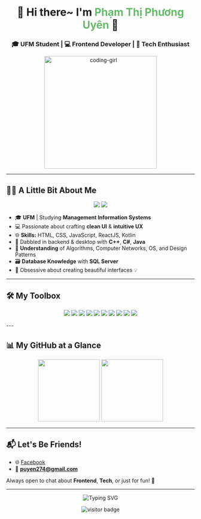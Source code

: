 <h1 align="center">🌿 Hi there~ I'm <span style="color:#66bb6a;">Phạm Thị Phương Uyên</span> 👋</h1>
<h3 align="center">🎓 UFM Student | 💻 Frontend Developer | 🚀 Tech Enthusiast</h3>

<p align="center">
  <img src="https://media.giphy.com/media/v1.Y2lkPTc5MGI3NjExNWdycXB1ZW5sN3c1cWJtNzN4M2Rtd2JjOW5ma3plYjlmYTZ3ZG43ZyZlcD12MV9naWZzX3NlYXJjaCZjdD1n/eHQ5BsgBIBIGI/giphy.gif" height="300px" alt="coding-girl" />
</p>

---

## 💁‍♀️ A Little Bit About Me

<p align="center">
  <img src="https://img.shields.io/badge/-Frontend%20Developer-61DAFB?style=for-the-badge&logo=react&logoColor=white" />
  <img src="https://img.shields.io/badge/-Tech%20Enthusiast-66bb6a?style=for-the-badge&logo=github&logoColor=white" />
</p>

* 🎓 **UFM** | Studying **Management Information Systems**
* 💻 Passionate about crafting **clean UI** & **intuitive UX**
* 🌐 **Skills:** HTML, CSS, JavaScript, ReactJS, Kotlin
* 🔧 Dabbled in backend & desktop with **C++**, **C#**, **Java**
* 🧠 **Understanding** of Algorithms, Computer Networks, OS, and Design Patterns
* 🗃️ **Database Knowledge** with **SQL Server**
* 🎨 Obsessive about creating beautiful interfaces 💡

---

## 🛠️ My Toolbox
<p align="center">
  <img src="https://img.shields.io/badge/-C++-00599C?style=for-the-badge&logo=cplusplus&logoColor=white" />
  <img src="https://img.shields.io/badge/-C%23-239120?style=for-the-badge&logo=c-sharp&logoColor=white" />
  <img src="https://img.shields.io/badge/-Java-007396?style=for-the-badge&logo=java&logoColor=white" />
  <img src="https://img.shields.io/badge/-Kotlin-0095D5?style=for-the-badge&logo=kotlin&logoColor=white" />
  <img src="https://img.shields.io/badge/-JavaScript-F7DF1E?style=for-the-badge&logo=javascript&logoColor=black" />
  <img src="https://img.shields.io/badge/-React-61DAFB?style=for-the-badge&logo=react&logoColor=black" />
  <img src="https://img.shields.io/badge/-HTML5-E34F26?style=for-the-badge&logo=html5&logoColor=white" />
  <img src="https://img.shields.io/badge/-CSS3-1572B6?style=for-the-badge&logo=css3&logoColor=white" />
  <img src="https://img.shields.io/badge/-Tailwind%20CSS-38B2AC?style=for-the-badge&logo=tailwind-css&logoColor=white" />
  <img src="https://img.shields.io/badge/-SQL%20Server-CC2927?style=for-the-badge&logo=microsoft-sql-server&logoColor=white" />
</p>
---

## 📊 My GitHub at a Glance

<p align="center">
  <img src="https://github-readme-stats.vercel.app/api?username=phuyen27&show_icons=true&hide_border=true&title_color=66bb6a&text_color=5e5e5e&icon_color=81c784&bg_color=f0fff4" height="165" />
  <img src="https://github-readme-stats.vercel.app/api/top-langs/?username=phuyen27&layout=compact&hide_border=true&title_color=66bb6a&text_color=5e5e5e&icon_color=81c784&bg_color=f0fff4" height="165" />
</p>

---

## 📬 Let's Be Friends!

* 🌐 [Facebook](https://www.facebook.com/phuonguyen274/)
* 📧 **[puyen274@gmail.com](mailto:puyen274@gmail.com)**

Always open to chat about **Frontend**, **Tech**, or just for fun! 🌟

---

<p align="center">
  <img src="https://readme-typing-svg.demolab.com?font=Fira+Code&duration=3000&pause=1000&color=66bb6a&center=true&vCenter=true&width=435&lines=Welcome+to+my+GitHub+profile!;Frontend+Developer+%7C+Tech+Lover+%7C+UFM+Student;Always+Learning+New+Things+%F0%9F%92%BB" alt="Typing SVG" />
</p>

<p align="center">
  <img src="https://komarev.com/ghpvc/?username=phuyen27&label=Profile%20Views&color=66bb6a&style=flat" alt="visitor badge"/>
</p>
